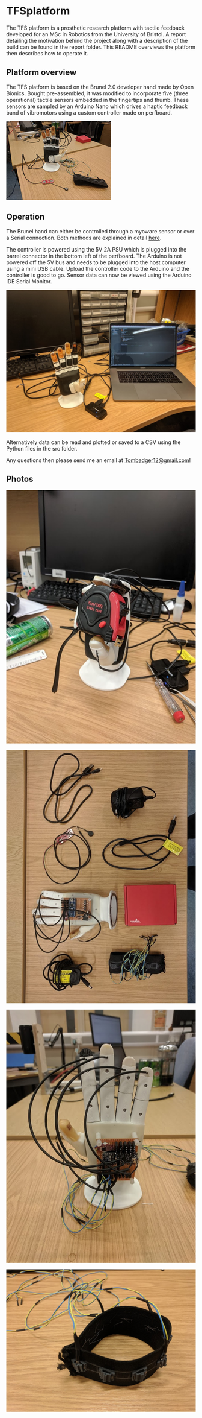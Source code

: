 # TFSplatform

The TFS platform is a prosthetic research platform with tactile feedback developed for an MSc in Robotics from the University of Bristol. A report detailing the motivation behind the project along with a description of the build can be found in the report folder. This README overviews the platform then describes how to operate it.

## Platform overview

The TFS platform is based on the Brunel 2.0 developer hand made by Open Bionics. Bought pre-assembled, it was modified to incorporate five (three operational) tactile sensors embedded in the fingertips and thumb. These sensors are sampled by an Arduino Nano which drives a haptic feedback band of vibromotors using a custom controller made on perfboard.

![front pic](./images/final_pic3.jpg)

## Operation

The Brunel hand can either be controlled through a myoware sensor or over a Serial connection. Both methods are explained in detail [here](https://openbionicslabs.com/tutorials).

The controller is powered using the 5V 2A PSU which is plugged into the barrel connector in the bottom left of the perfboard. The Arduino is not powered off the 5V bus and needs to be plugged into the host computer using a mini USB cable. Upload the controller code to the Arduino and the controller is good to go. Sensor data can now be viewed using the Arduino IDE Serial Monitor.

![setup pic](./images/exp_setup.jpg)

Alternatively data can be read and plotted or saved to a CSV using the Python files in the src folder.

Any questions then please send me an email at Tombadger12@gmail.com!

## Photos

![front pic](./images/tape_grip.jpg)

![front pic](./images/final_components.jpg)

![front pic](./images/final_pic_back.jpg)

![front pic](./images/haptic_band_final.jpg)

